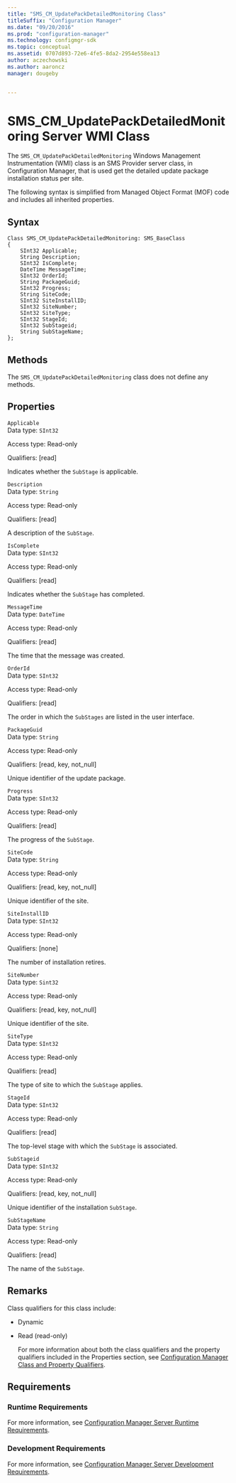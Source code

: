 ```yaml
---
title: "SMS_CM_UpdatePackDetailedMonitoring Class"
titleSuffix: "Configuration Manager"
ms.date: "09/20/2016"
ms.prod: "configuration-manager"
ms.technology: configmgr-sdk
ms.topic: conceptual
ms.assetid: 0707d893-72e6-4fe5-8da2-2954e558ea13
author: aczechowski
ms.author: aaroncz
manager: dougeby


---
```

# SMS_CM_UpdatePackDetailedMonitoring Server WMI Class
The `SMS_CM_UpdatePackDetailedMonitoring` Windows Management Instrumentation (WMI) class is an SMS Provider server class, in Configuration Manager, that is used get the detailed update package installation status per site.  

 The following syntax is simplified from Managed Object Format (MOF) code and includes all inherited properties.  

## Syntax  

```  
Class SMS_CM_UpdatePackDetailedMonitoring: SMS_BaseClass  
{  
    SInt32 Applicable;  
    String Description;  
    SInt32 IsComplete;  
    DateTime MessageTime;  
    SInt32 OrderId;  
    String PackageGuid;  
    SInt32 Progress;  
    String SiteCode;  
    SInt32 SiteInstallID;  
    SInt32 SiteNumber;  
    SInt32 SiteType;  
    SInt32 StageId;  
    SInt32 SubStageid;  
    String SubStageName;  
};  

```  

## Methods  
 The `SMS_CM_UpdatePackDetailedMonitoring` class does not define any methods.  

## Properties  
 `Applicable`  
 Data type: `SInt32`  

 Access type: Read-only  

 Qualifiers: [read]  

 Indicates whether the `SubStage` is applicable.  

 `Description`  
 Data type: `String`  

 Access type: Read-only  

 Qualifiers: [read]  

 A description of the `SubStage`.  

 `IsComplete`  
 Data type: `SInt32`  

 Access type: Read-only  

 Qualifiers: [read]  

 Indicates whether the  `SubStage` has completed.  

 `MessageTime`  
 Data type: `DateTime`  

 Access type: Read-only  

 Qualifiers: [read]  

 The time that the message was created.  

 `OrderId`  
 Data type: `SInt32`  

 Access type: Read-only  

 Qualifiers: [read]  

 The order in which the `SubStages` are listed in the user interface.  

 `PackageGuid`  
 Data type: `String`  

 Access type: Read-only  

 Qualifiers: [read, key, not_null]  

 Unique identifier of the update package.  

 `Progress`  
 Data type: `SInt32`  

 Access type: Read-only  

 Qualifiers: [read]  

 The progress of the `SubStage`.  

 `SiteCode`  
 Data type: `String`  

 Access type: Read-only  

 Qualifiers: [read, key, not_null]  

 Unique identifier of the site.  

 `SiteInstallID`  
 Data type: `SInt32`  

 Access type: Read-only  

 Qualifiers: [none]  

 The number of installation retires.  

 `SiteNumber`  
 Data type: `Sint32`  

 Access type: Read-only  

 Qualifiers: [read, key, not_null]  

 Unique identifier of the site.  

 `SiteType`  
 Data type: `SInt32`  

 Access type: Read-only  

 Qualifiers: [read]  

 The type of site to which the `SubStage` applies.  

 `StageId`  
 Data type: `SInt32`  

 Access type: Read-only  

 Qualifiers: [read]  

 The top-level stage with which the `SubStage` is associated.  

 `SubStageid`  
 Data type: `SInt32`  

 Access type: Read-only  

 Qualifiers: [read, key, not_null]  

 Unique identifier of the installation `SubStage`.  

 `SubStageName`  
 Data type: `String`  

 Access type: Read-only  

 Qualifiers: [read]  

 The name of the `SubStage`.  

## Remarks  
 Class qualifiers for this class include:  

- Dynamic  

- Read (read-only)  

  For more information about both the class qualifiers and the property qualifiers included in the Properties section, see [Configuration Manager Class and Property Qualifiers](../../../develop/reference/misc/class-and-property-qualifiers.md).  

## Requirements  

### Runtime Requirements  
 For more information, see [Configuration Manager Server Runtime Requirements](../../../develop/core/reqs/server-runtime-requirements.md).  

### Development Requirements  
 For more information, see [Configuration Manager Server Development Requirements](../../../develop/core/reqs/server-development-requirements.md).  
